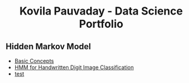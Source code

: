 <h1 style="text-align: center;">Kovila Pauvaday - Data Science Portfolio</h1>

## Hidden Markov Model
- [Basic Concepts](https://github.com/Kovi11Day/portfolio/blob/main/projects/hidden_markov_models/hmm_basic_concepts.ipynb)
- [HMM for Handwritten Digit Image Classification](https://github.com/Kovi11Day/portfolio/blob/main/projects/hidden_markov_models/hmm_app_handwritten_digit_classification.ipynb)
- [test](projects/hidden_markov_models/README.md)
